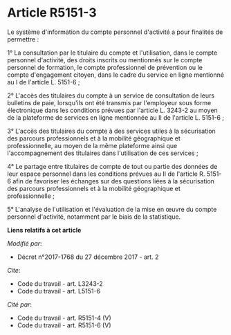 # Article R5151-3

Le système d'information du compte personnel d'activité a pour finalités de permettre : 

1° La consultation par le titulaire du compte et l'utilisation, dans le compte personnel d'activité, des droits inscrits ou
mentionnés sur le compte personnel de formation, le compte     professionnel de prévention ou le compte d'engagement citoyen,
dans le cadre du service en ligne mentionné au I de l'article L. 5151-6 ; 

2° L'accès des titulaires du compte à un service de consultation de leurs bulletins de paie, lorsqu'ils ont été transmis par
l'employeur sous forme électronique dans les conditions prévues par l'article L. 3243-2 au moyen de la plateforme de services
en ligne mentionnée au II de l'article L. 5151-6 ; 

3° L'accès des titulaires du compte à des services utiles à la sécurisation des parcours professionnels et à la mobilité
géographique et professionnelle, au moyen de la même plateforme ainsi que l'accompagnement des titulaires dans l'utilisation
de ces services ; 

4° Le partage entre titulaires de compte de tout ou partie des données de leur espace personnel dans les conditions prévues
au II de l'article R. 5151-6 afin de favoriser les échanges sur des questions liées à la sécurisation des parcours
professionnels et à la mobilité géographique et professionnelle ; 

5° L'analyse de l'utilisation et l'évaluation de la mise en œuvre du compte personnel d'activité, notamment par le biais de
la statistique.

**Liens relatifs à cet article**

_Modifié par_:

  - Décret n°2017-1768 du 27 décembre 2017 - art. 2

_Cite_:

  - Code du travail - art. L3243-2
  - Code du travail - art. L5151-6

_Cité par_:

  - Code du travail - art. R5151-4 (V)
  - Code du travail - art. R5151-6 (V)
